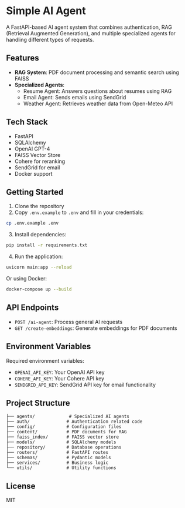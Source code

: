 # Simple AI Agent

A FastAPI-based AI agent system that combines authentication, RAG (Retrieval Augmented Generation), and multiple specialized agents for handling different types of requests.

## Features

- **RAG System**: PDF document processing and semantic search using FAISS
- **Specialized Agents**:
  - Resume Agent: Answers questions about resumes using RAG
  - Email Agent: Sends emails using SendGrid
  - Weather Agent: Retrieves weather data from Open-Meteo API

## Tech Stack

- FastAPI
- SQLAlchemy
- OpenAI GPT-4
- FAISS Vector Store
- Cohere for reranking
- SendGrid for email
- Docker support

## Getting Started

1. Clone the repository
2. Copy `.env.example` to `.env` and fill in your credentials:
```bash
cp .env.example .env
```

3. Install dependencies:
```bash
pip install -r requirements.txt
```

4. Run the application:
```bash
uvicorn main:app --reload
```

Or using Docker:
```bash
docker-compose up --build
```

## API Endpoints

- `POST /ai-agent`: Process general AI requests
- `GET /create-embeddings`: Generate embeddings for PDF documents

## Environment Variables

Required environment variables:
- `OPENAI_API_KEY`: Your OpenAI API key
- `COHERE_API_KEY`: Your Cohere API key
- `SENDGRID_API_KEY`: SendGrid API key for email functionality

## Project Structure

```
├── agents/             # Specialized AI agents
├── auth/              # Authentication related code
├── config/            # Configuration files
├── content/           # PDF documents for RAG
├── faiss_index/       # FAISS vector store
├── models/            # SQLAlchemy models
├── repository/        # Database operations
├── routers/           # FastAPI routes
├── schemas/           # Pydantic models
├── services/          # Business logic
└── utils/             # Utility functions
```

## License

MIT